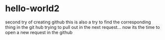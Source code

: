 # hello-world2
second try of creating github
this is also a try to find the corresponding thing in the git hub
trying to pull out in the next request...
now its the time to open a new request in the github
